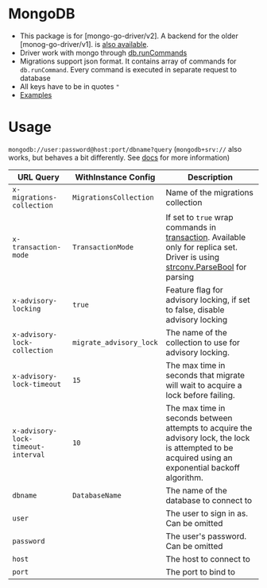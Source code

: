 # MongoDB

* This package is for [mongo-go-driver/v2]. A backend for the older [monog-go-driver/v1]. is [also available](..).
* Driver work with mongo through [db.runCommands](https://docs.mongodb.com/manual/reference/command/)
* Migrations support json format. It contains array of commands for `db.runCommand`. Every command is executed in separate request to database 
* All keys have to be in quotes `"`
* [Examples](./examples)

# Usage

`mongodb://user:password@host:port/dbname?query` (`mongodb+srv://` also works, but behaves a bit differently. See [docs](https://docs.mongodb.com/manual/reference/connection-string/#dns-seedlist-connection-format) for more information)

| URL Query  | WithInstance Config | Description |
|------------|---------------------|-------------|
| `x-migrations-collection` | `MigrationsCollection` | Name of the migrations collection |
| `x-transaction-mode` | `TransactionMode` | If set to `true` wrap commands in [transaction](https://docs.mongodb.com/manual/core/transactions). Available only for replica set. Driver is using [strconv.ParseBool](https://golang.org/pkg/strconv/#ParseBool) for parsing|
| `x-advisory-locking` | `true` | Feature flag for advisory locking, if set to false, disable advisory locking |
| `x-advisory-lock-collection` | `migrate_advisory_lock` | The name of the collection to use for advisory locking.|
| `x-advisory-lock-timeout` | `15` | The max time in seconds that migrate will wait to acquire a lock before failing. |
| `x-advisory-lock-timeout-interval` | `10` | The max time in seconds between attempts to acquire the advisory lock, the lock is attempted to be acquired using an exponential backoff algorithm. |
| `dbname` | `DatabaseName` | The name of the database to connect to |
| `user` | | The user to sign in as. Can be omitted |
| `password` | | The user's password. Can be omitted | 
| `host` | | The host to connect to |
| `port` | | The port to bind to |